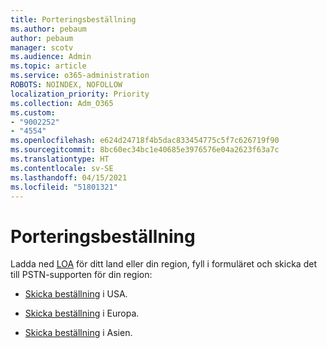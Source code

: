 ```yaml
---
title: Porteringsbeställning
ms.author: pebaum
author: pebaum
manager: scotv
ms.audience: Admin
ms.topic: article
ms.service: o365-administration
ROBOTS: NOINDEX, NOFOLLOW
localization_priority: Priority
ms.collection: Adm_O365
ms.custom:
- "9002252"
- "4554"
ms.openlocfilehash: e624d24718f4b5dac833454775c5f7c626719f90
ms.sourcegitcommit: 8bc60ec34bc1e40685e3976576e04a2623f63a7c
ms.translationtype: HT
ms.contentlocale: sv-SE
ms.lasthandoff: 04/15/2021
ms.locfileid: "51801321"
---
```

# <a name="port-order-request"></a>Porteringsbeställning

Ladda ned [LOA](https://docs.microsoft.com/microsoftteams/manage-phone-numbers-for-your-organization/manage-phone-numbers-for-your-organization#letters-of-authorization-loas-for-transferring-numbers) för ditt land eller din region, fyll i formuläret och skicka det till PSTN-supporten för din region:

- [Skicka beställning](mailto:ptn@microsoft.com) i USA.

- [Skicka beställning](mailto:ptneu@microsoft.com) i Europa.

- [Skicka beställning](mailto:ptnapac@microsoft.com) i Asien.
